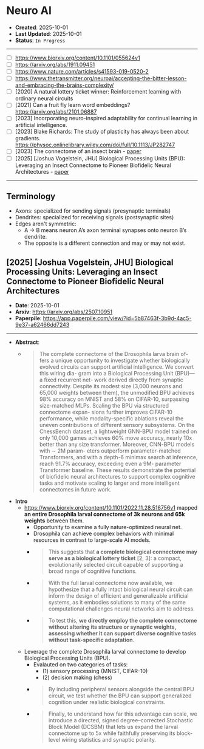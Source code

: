 # Neuro AI

- **Created**: 2025-10-01
- **Last Updated**: 2025-10-01
- **Status**: `In Progress`

---

- [ ] <https://www.biorxiv.org/content/10.1101/055624v1>
- [ ] <https://arxiv.org/abs/1911.09451>
- [ ] <https://www.nature.com/articles/s41593-019-0520-2>
- [ ] <https://www.thetransmitter.org/neuroai/accepting-the-bitter-lesson-and-embracing-the-brains-complexity/>
- [ ] [2020] A natural lottery ticket winner: Reinforcement learning with ordinary neural circuits
- [ ] [2021] Can a fruit fly learn word embeddings? <https://arxiv.org/abs/2101.06887>
- [ ] [2023] Incorporating neuro-inspired adaptability for continual learning in artificial intelligence.
- [ ] [2023] Blake Richards: The study of plasticity has always been about gradients. <https://physoc.onlinelibrary.wiley.com/doi/full/10.1113/JP282747>
- [ ] [2023] The connectome of an insect brain - [paper](https://www.biorxiv.org/content/10.1101/2022.11.28.516756v1)
- [ ] [2025] [Joshua Vogelstein, JHU] Biological Processing Units (BPU): Leveraging an Insect Connectome to Pioneer Biofidelic Neural Architectures - [paper](https://arxiv.org/abs/2507.10951)

---

## Terminology

- Axons: specialized for sending signals (presynaptic terminals)
- Dendrites: specialized for receiving signals (postsynaptic sites)
- Edges aren't symmetric:
  - A -> B means neuron A’s axon terminal synapses onto neuron B’s dendrite.
  - The opposite is a different connection and may or may not exist.

## [2025] [Joshua Vogelstein, JHU] Biological Processing Units: Leveraging an Insect Connectome to Pioneer Biofidelic Neural Architectures

- **Date**: 2025-10-01
- **Arxiv**: <https://arxiv.org/abs/2507.10951>
- **Paperpile**: <https://app.paperpile.com/view/?id=5b87463f-3b9d-4ac5-9e37-a62466dd7243>

---

- **Abstract**:
  - > The complete connectome of the Drosophila larva brain of- fers a unique opportunity to investigate whether biologically evolved circuits can support artificial intelligence. We convert this wiring dia- gram into a Biological Processing Unit (BPU)—a fixed recurrent net- work derived directly from synaptic connectivity. Despite its modest size (3,000 neurons and 65,000 weights between them), the unmodified BPU achieves 98% accuracy on MNIST and 58% on CIFAR-10, surpassing size-matched MLPs. Scaling the BPU via structured connectome expan- sions further improves CIFAR-10 performance, while modality-specific ablations reveal the uneven contributions of different sensory subsystems. On the ChessBench dataset, a lightweight GNN-BPU model trained on only 10,000 games achieves 60% move accuracy, nearly 10x better than any size transformer. Moreover, CNN-BPU models with ∼ 2M param- eters outperform parameter-matched Transformers, and with a depth-6 minimax search at inference, reach 91.7% accuracy, exceeding even a 9M- parameter Transformer baseline. These results demonstrate the potential of biofidelic neural architectures to support complex cognitive tasks and motivate scaling to larger and more intelligent connectomes in future work.
- **Intro**
  - <https://www.biorxiv.org/content/10.1101/2022.11.28.516756v1> mapped **an entire Drosophila larval connectome of 3k neurons and 65k weights** between them.
    - Opportunity to examine a fully nature-optimized neural net.
    - Drosophila can achieve complex behaviors with minimal resources in contrast to large-scale AI models.
    - > This suggests that **a complete biological connectome may serve as a biological lottery ticket** [2, 3]: a compact, evolutionarily selected circuit capable of supporting a broad range of cognitive functions.
    - > With the full larval connectome now available, we hypothesize that a fully intact biological neural circuit can inform the design of efficient and generalizable artificial systems, as it embodies solutions to many of the same computational challenges neural networks aim to address.
    - > To test this, **we directly employ the complete connectome without altering its structure or synaptic weights, assessing whether it can support diverse cognitive tasks without task-specific adaptation**.
  - Leverage the complete Drosophila larval connectome to develop Biological Processing Units (BPU).
    - Evalauted on two categories of tasks:
      - (1) sensory processing (MNIST, CIFAR-10)
      - (2) decision making (chess)
    - > By including peripheral sensors alongside the central BPU circuit, we test whether the BPU can support generalized cognition under realistic biological constraints.
    - > Finally, to understand how far this advantage can scale, we introduce a directed, signed degree–corrected Stochastic Block Model (DCSBM) that lets us expand the larval connectome up to 5x while faithfully preserving its block-level wiring statistics and synaptic polarity.
